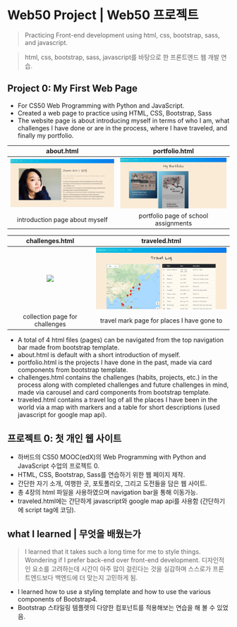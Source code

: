 # Web50 Project | Web50 프로젝트
> Practicing Front-end development using html, css, bootstrap, sass, and javascript.

> html, css, bootstrap, sass, javascript를 바탕으로 한 프론트엔드 웹 개발 연습.

## Project 0: My First Web Page
- For CS50 Web Programming with Python and JavaScript.
- Created a web page to practice using HTML, CSS, Bootstrap, Sass
- The website page is about introducing myself in terms of who I am, what challenges I have done or are in the process, where I have traveled, and finally my portfolio.

| about.html | portfolio.html |
:-------------------------:|:-------------------------:
<img src="screenshots/about.PNG" width="350"> | <img src="screenshots/portfolio.PNG" width="350">
| introduction page about myself | portfolio page of school assignments |

| challenges.html | traveled.html |
:-------------------------:|:-------------------------:
<img src="screenshots/challenges.PNG" width="350"> | <img src="screenshots/traveled.PNG" width="350">
| collection page for challenges | travel mark page for places I have gone to |

- A total of 4 html files (pages) can be navigated from the top navigation bar made from bootstrap template.
- about.html is default with a short introduction of myself.
- portfolio.html is the projects I have done in the past, made via card components from bootstrap template.
- challenges.html contains the challenges (habits, projects, etc.) in the process along with completed challenges and future challenges in mind, made via carousel and card components from bootstrap template.
- traveled.html contains a travel log of all the places I have been in the world via a map with markers and a table for short descriptions (used javascript for google map api).

## 프로젝트 0: 첫 개인 웹 사이트
- 하버드의 CS50 MOOC(edX)의 Web Programming with Python and JavaScript 수업의 프로젝트 0.
- HTML, CSS, Bootstrap, Sass를 연습하기 위한 웹 페이지 제작.
- 간단한 자기 소개, 여행한 곳, 포토폴리오, 그리고 도전들을 담은 웹 사이트.
- 총 4장의 html 파일을 사용하였으며 navigation bar을 통해 이동가능.
- traveled.html에는 간단하게 javascript와 google map api를 사용함 (간단하기에 script tag에 코딩).

## what I learned | 무엇을 배웠는가
> I learned that it takes such a long time for me to style things. Wondering if I prefer back-end over front-end development.
> 디자인적인 요소를 고려하는데 시간이 아주 많이 걸린다는 것을 실감하며 스스로가 프론트엔드보다 백엔드에 더 맞는지 고민하게 됨.
- I learned how to use a styling template and how to use the various components of Bootstrap4.
- Bootstrap 스타일링 템플렛의 다양한 컴포넌트를 적용해보는 연습을 해 볼 수 있었음.
